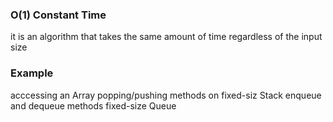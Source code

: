 ### O(1) Constant Time
it is an algorithm that takes the same amount of time regardless of the input size 

### Example 
acccessing an Array
popping/pushing methods on fixed-siz Stack
enqueue and dequeue methods fixed-size  Queue
